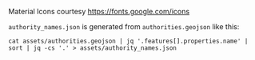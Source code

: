 Material Icons courtesy https://fonts.google.com/icons

`authority_names.json` is generated from `authorities.geojson` like this:

```
cat assets/authorities.geojson | jq '.features[].properties.name' | sort | jq -cs '.' > assets/authority_names.json
```
